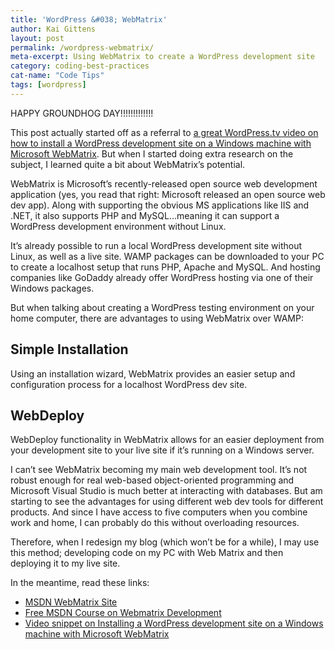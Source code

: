 ```yaml
---
title: 'WordPress &#038; WebMatrix'
author: Kai Gittens
layout: post
permalink: /wordpress-webmatrix/
meta-excerpt: Using WebMatrix to create a WordPress development site
category: coding-best-practices
cat-name: "Code Tips"
tags: [wordpress]
---
```


HAPPY GROUNDHOG DAY!!!!!!!!!!!!!

This post actually started off as a referral to [a great WordPress.tv video on how to install a WordPress development site on a Windows machine with Microsoft WebMatrix][1]. But when I started doing extra research on the subject, I learned quite a bit about WebMatrix’s potential.

 [1]: http://wordpress.tv/2010/12/22/wordpress-on-windows-server/

WebMatrix is Microsoft’s recently-released open source web development application (yes, you read that right: Microsoft released an open source web dev app). Along with supporting the obvious MS applications like IIS and .NET, it also supports PHP and MySQL...meaning it can support a WordPress development environment without Linux.

It’s already possible to run a local WordPress development site without Linux, as well as a live site. WAMP packages can be downloaded to your PC to create a localhost setup that runs PHP, Apache and MySQL. And hosting companies like GoDaddy already offer WordPress hosting via one of their Windows packages.

But when talking about creating a WordPress testing environment on your home computer, there are advantages to using WebMatrix over WAMP:

## Simple Installation

Using an installation wizard, WebMatrix provides an easier setup and configuration process for a localhost WordPress dev site.

## WebDeploy

WebDeploy functionality in WebMatrix allows for an easier deployment from your development site to your live site if it’s running on a Windows server.

I can’t see WebMatrix becoming my main web development tool. It’s not robust enough for real web-based object-oriented programming and Microsoft Visual Studio is much better at interacting with databases. But am starting to see the advantages for using different web dev tools for different products. And since I have access to five computers when you combine work and home, I can probably do this without overloading resources.

Therefore, when I redesign my blog (which won’t be for a while), I may use this method; developing code on my PC with Web Matrix and then deploying it to my live site. 

In the meantime, read these links:

*   [MSDN WebMatrix Site][2]
*   [Free MSDN Course on Webmatrix Development][3]
*   [Video snippet on Installing a WordPress development site on a Windows machine with Microsoft WebMatrix][1]

 [2]: http://www.microsoft.com/web/webmatrix/
 [3]: http://www.microsoft.com/web/post/web/post/Web-Development-101-Part-1-Getting-Started-with-WebMatrix